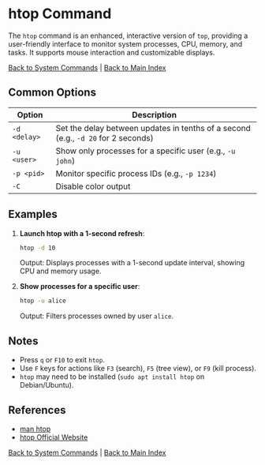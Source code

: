 # htop Command

The `htop` command is an enhanced, interactive version of `top`, providing a user-friendly interface to monitor system processes, CPU, memory, and tasks. It supports mouse interaction and customizable displays.

[Back to System Commands](../system.md) | [Back to Main Index](../../README.md)

## Common Options

| Option | Description |
|--------|-------------|
| `-d <delay>` | Set the delay between updates in tenths of a second (e.g., `-d 20` for 2 seconds) |
| `-u <user>` | Show only processes for a specific user (e.g., `-u john`) |
| `-p <pid>` | Monitor specific process IDs (e.g., `-p 1234`) |
| `-C` | Disable color output |

## Examples

1. **Launch htop with a 1-second refresh**:
   ```bash
   htop -d 10
   ```
   Output: Displays processes with a 1-second update interval, showing CPU and memory usage.

2. **Show processes for a specific user**:
   ```bash
   htop -u alice
   ```
   Output: Filters processes owned by user `alice`.

## Notes
- Press `q` or `F10` to exit `htop`.
- Use `F` keys for actions like `F3` (search), `F5` (tree view), or `F9` (kill process).
- `htop` may need to be installed (`sudo apt install htop` on Debian/Ubuntu).

## References
- [man htop](https://man7.org/linux/man-pages/man1/htop.1.html)
- [htop Official Website](https://htop.dev/)

[Back to System Commands](../system.md) | [Back to Main Index](../../README.md)